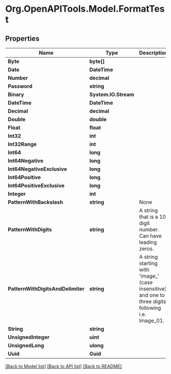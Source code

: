 # Org.OpenAPITools.Model.FormatTest

## Properties

Name | Type | Description | Notes
------------ | ------------- | ------------- | -------------
**Byte** | **byte[]** |  | 
**Date** | **DateTime** |  | 
**Number** | **decimal** |  | 
**Password** | **string** |  | 
**Binary** | **System.IO.Stream** |  | [optional] 
**DateTime** | **DateTime** |  | [optional] 
**Decimal** | **decimal** |  | [optional] 
**Double** | **double** |  | [optional] 
**Float** | **float** |  | [optional] 
**Int32** | **int** |  | [optional] 
**Int32Range** | **int** |  | [optional] 
**Int64** | **long** |  | [optional] 
**Int64Negative** | **long** |  | [optional] 
**Int64NegativeExclusive** | **long** |  | [optional] 
**Int64Positive** | **long** |  | [optional] 
**Int64PositiveExclusive** | **long** |  | [optional] 
**Integer** | **int** |  | [optional] 
**PatternWithBackslash** | **string** | None | [optional] 
**PatternWithDigits** | **string** | A string that is a 10 digit number. Can have leading zeros. | [optional] 
**PatternWithDigitsAndDelimiter** | **string** | A string starting with &#39;image_&#39; (case insensitive) and one to three digits following i.e. Image_01. | [optional] 
**String** | **string** |  | [optional] 
**UnsignedInteger** | **uint** |  | [optional] 
**UnsignedLong** | **ulong** |  | [optional] 
**Uuid** | **Guid** |  | [optional] 

[[Back to Model list]](../../README.md#documentation-for-models) [[Back to API list]](../../README.md#documentation-for-api-endpoints) [[Back to README]](../../README.md)


